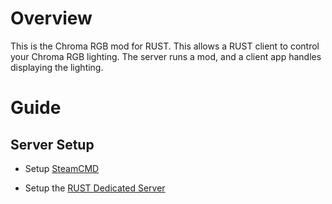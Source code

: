 # Overview

This is the  Chroma RGB mod for RUST. This allows a RUST client to control your Chroma RGB lighting. The server runs a mod, and a client app handles displaying the lighting.

# Guide

## Server Setup

* Setup [SteamCMD](https://developer.valvesoftware.com/wiki/SteamCMD)

* Setup the [RUST Dedicated Server](https://developer.valvesoftware.com/wiki/Rust_Dedicated_Server)
